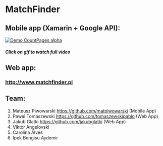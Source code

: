 # MatchFinder

## Mobile app (Xamarin + Google API):
[![Demo CountPages alpha](https://j.gifs.com/jZVzmR.gif)](https://youtu.be/YOxnhUZD_b4)
#### *Click on gif to watch full video*

## Web app:
### http://www.matchfinder.pl

## Team:
1. Mateusz Piwowarski https://github.com/matpiwowarski (Mobile App)
2. Pawel Tomaszewski https://github.com/tomaszewskipablo (Web App)
3. Jakub Glatki https://github.com/jakubglatki (Web App)
4. Viktor Angelovski
5. Carolina Alves
6. Ipek Bengisu Aydemir
